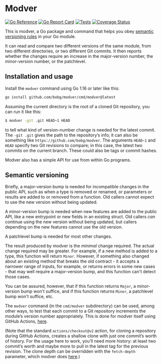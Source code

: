 # Modver

[![Go Reference](https://pkg.go.dev/badge/github.com/bobg/modver.svg)](https://pkg.go.dev/github.com/bobg/modver)
[![Go Report Card](https://goreportcard.com/badge/github.com/bobg/modver)](https://goreportcard.com/report/github.com/bobg/modver)
[![Tests](https://github.com/bobg/modver/actions/workflows/go.yml/badge.svg)](https://github.com/bobg/modver/actions/workflows/go.yml)
[![Coverage Status](https://coveralls.io/repos/github/bobg/modver/badge.svg?branch=master)](https://coveralls.io/github/bobg/modver?branch=master)

This is modver,
a Go package and command that helps you obey [semantic versioning rules](https://semver.org/) in your Go module.

It can read and compare two different versions of the same module,
from two different directories,
or two different Git commits.
It then reports whether the changes require an increase in the major-version number,
the minor-version number,
or the patchlevel.

## Installation and usage

Install the `modver` command using Go 1.16 or later like this:

```sh
go install github.com/bobg/modver/cmd/modver@latest
```

Assuming the current directory is the root of a cloned Git repository,
you can run it like this:

```sh
$ modver -git .git HEAD~1 HEAD
```

to tell what kind of version-number change is needed for the latest commit.
The `-git .git` gives the path to the repository’s info;
it can also be something like `https://github.com/bobg/modver`.
The arguments `HEAD~1` and `HEAD` specify two Git revisions to compare;
in this case, the latest two commits on the current branch.
These could also be tags or commit hashes.

Modver also has a simple API for use from within Go programs.

## Semantic versioning

Briefly, a major-version bump is needed for incompatible changes in the public API,
such as when a type is removed or renamed,
or parameters or results are added to or removed from a function.
Old callers cannot expect to use the new version without being updated.

A minor-version bump is needed when new features are added to the public API,
like a new entrypoint or new fields in an existing struct.
Old callers _can_ continue using the new version without being updated,
but callers depending on the new features cannot use the old version.

A patchlevel bump is needed for most other changes.

The result produced by modver is the _minimal_ change required.
The actual change required may be greater.
For example,
if a new method is added to a type,
this function will return `Minor`.
However, if something also changed about an existing method that breaks the old contract -
it accepts a narrower range of inputs, for example,
or returns errors in some new cases -
that may well require a major-version bump,
and this function can't detect those cases.

You can be assured, however,
that if this function returns `Major`,
a minor-version bump won't suffice,
and if this function returns `Minor`,
a patchlevel bump won't suffice,
etc.

The `modver` command
(in the `cmd/modver` subdirectory)
can be used,
among other ways,
to test that each commit to a Git repository increments the module’s version number appropriately.
This is done for modver itself using GitHub Actions,
[here](https://github.com/bobg/modver/blob/dd93eccb5674b13161a91bf6a6666889c21adb5b/.github/workflows/go.yml#L25-L26).

(Note that the standard `actions/checkout@v2` action,
for cloning a repository during GitHub Actions,
creates a shallow clone with just one commit’s worth of history.
For the usage here to work,
you’ll need more history:
at least two commit’s worth and maybe more to pull in the latest tag for the previous revision.
The clone depth can be overridden with the `fetch-depth` parameter,
which modver does [here](https://github.com/bobg/modver/blob/dd93eccb5674b13161a91bf6a6666889c21adb5b/.github/workflows/go.yml#L14-L15).)
